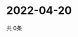 # 2022-04-20
  共 0条

  <!-- BEGIN -->
  <!-- 最后更新时间Wed Apr 20 2022 18:06:28 GMT+0000 (Coordinated Universal Time) -->
  
  <!-- END -->
  
  